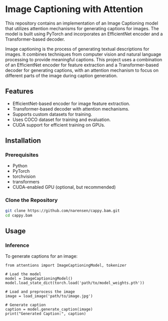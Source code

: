 # Image Captioning with Attention

This repository contains an implementation of an Image Captioning model that utilizes attention mechanisms for generating captions for images. The model is built using PyTorch and incorporates an EfficientNet encoder and a Transformer-based decoder.

Image captioning is the process of generating textual descriptions for images. It combines techniques from computer vision and natural language processing to provide meaningful captions. This project uses a combination of an EfficientNet encoder for feature extraction and a Transformer-based decoder for generating captions, with an attention mechanism to focus on different parts of the image during caption generation.

## Features

- EfficientNet-based encoder for image feature extraction.
- Transformer-based decoder with attention mechanisms.
- Supports custom datasets for training.
- Uses COCO dataset for training and evaluation.
- CUDA support for efficient training on GPUs.

## Installation

### Prerequisites

- Python 
- PyTorch
- torchvision
- transformers
- CUDA-enabled GPU (optional, but recommended)

### Clone the Repository

```bash
git clone https://github.com/narensen/cappy.bam.git
cd cappy.bam
```

## Usage

### Inference
To generate captions for an image:
```
from attentions import ImageCaptioningModel, tokenizer

# Load the model
model = ImageCaptioningModel()
model.load_state_dict(torch.load('path/to/model_weights.pth'))

# Load and preprocess the image
image = load_image('path/to/image.jpg')

# Generate caption
caption = model.generate_caption(image)
print("Generated Caption:", caption)
```

